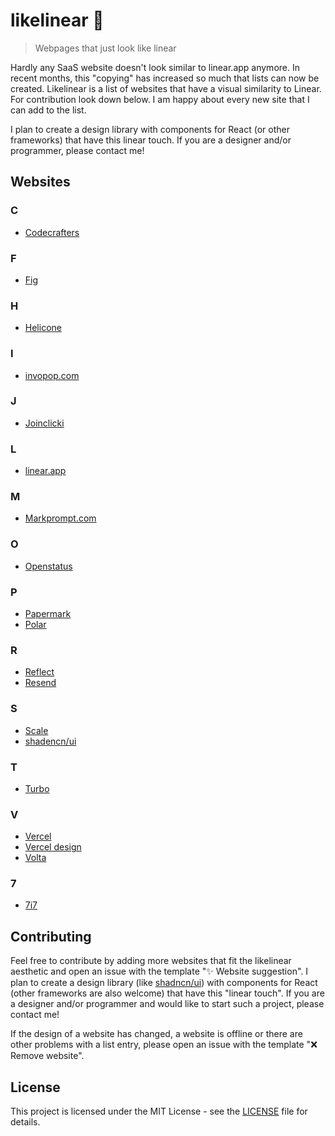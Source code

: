 # likelinear 🚀
> Webpages that just look like linear

Hardly any SaaS website doesn't look similar to linear.app anymore. In recent months, this "copying" has increased so much that lists can now be created.
Likelinear is a list of websites that have a visual similarity to Linear.
For contribution look down below. I am happy about every new site that I can add to the list.

I plan to create a design library with components for React (or other frameworks) that have this linear touch. If you are a designer and/or programmer, please contact me!


## Websites

### C
- [Codecrafters](https://codecrafters.io/)

### F
- [Fig](https://fig.io/)

### H
- [Helicone](https://www.helicone.ai/)

### I
- [invopop.com](https://www.invopop.com/)

### J
- [Joinclicki](https://joinclicki.com/)

### L
- [linear.app](https://linear.app/)

### M
- [Markprompt.com](https://markprompt.com/)

### O
- [Openstatus](https://www.openstatus.dev/)

### P
- [Papermark](https://www.papermark.io/)
- [Polar](https://polar.sh/)

### R
- [Reflect](https://reflect.app/)
- [Resend](https://resend.com/)

### S
- [Scale](https://scale.com/)
- [shadencn/ui](https://ui.shadcn.com/)

### T
- [Turbo](https://turbo.build/)

### V
- [Vercel](https://vercel.com/)
- [Vercel design](https://vercel.com/design/)
- [Volta](https://volta.net/)

### 7
- [7i7](https://www.7i7.de/)

## Contributing

Feel free to contribute by adding more websites that fit the likelinear aesthetic and open an issue with the template "✨ Website suggestion".
I plan to create a design library (like [shadncn/ui](https://ui.shadcn.com/)) with components for React (other frameworks are also welcome) that have this "linear touch". If you are a designer and/or programmer and would like to start such a project, please contact me!

If the design of a website has changed, a website is offline or there are other problems with a list entry, please open an issue with the template "❌ Remove website".

## License

This project is licensed under the MIT License - see the [LICENSE](LICENSE) file for details.
